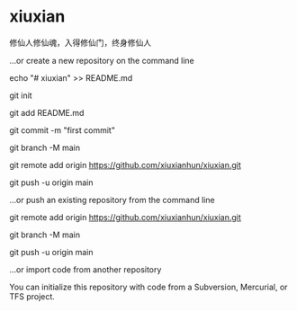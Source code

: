 # xiuxian
修仙人修仙魂，入得修仙门，终身修仙人


…or create a new repository on the command line

echo "# xiuxian" >> README.md

git init

git add README.md

git commit -m "first commit"

git branch -M main

git remote add origin https://github.com/xiuxianhun/xiuxian.git

git push -u origin main


…or push an existing repository from the command line

git remote add origin https://github.com/xiuxianhun/xiuxian.git

git branch -M main

git push -u origin main


…or import code from another repository

You can initialize this repository with code from a Subversion, Mercurial, or TFS project.

